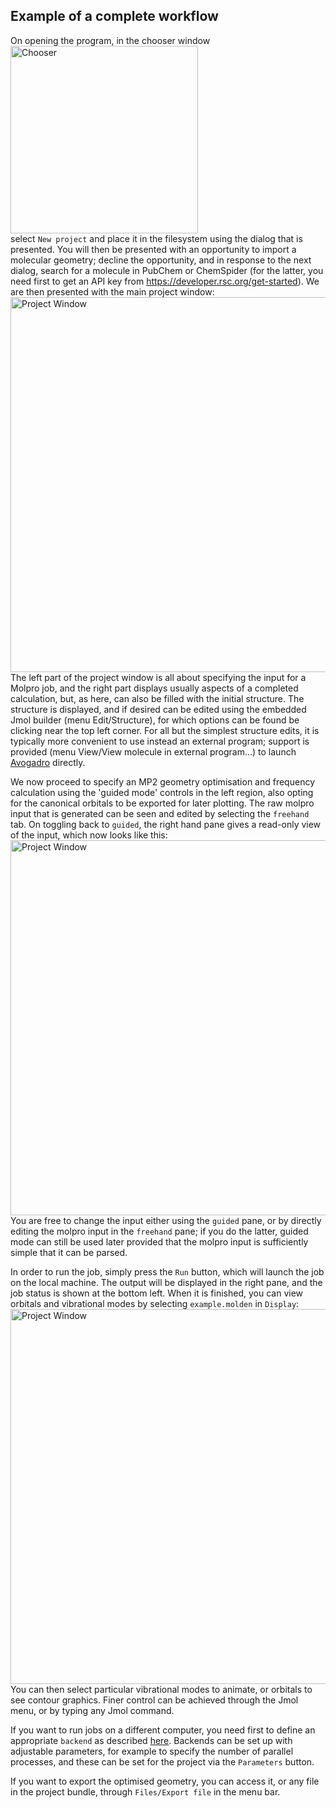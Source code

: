 ## Example of a complete workflow

On opening the program, in the chooser window  
<img src="chooser.png" alt="Chooser" width="300"/>  
select `New project` and place it in the filesystem using the dialog that is presented. You will then be presented with an opportunity to import a molecular geometry; decline the opportunity, and in response to the next dialog, search for a molecule in PubChem or ChemSpider (for the latter, you need first to get an API key from https://developer.rsc.org/get-started). We are then presented with the main project window:  
<img src="ProjectWindow.png" alt="Project Window" width="600"/>  
The left part of the project window is all about specifying the input for a Molpro job, and the right part displays usually aspects of a completed calculation, but, as here, can also be filled with the initial structure.
The structure is displayed, and if desired can be edited using the embedded Jmol builder (menu Edit/Structure), for which options can be found be clicking near the top left corner.
For all but the simplest structure edits, it is typically more convenient to use instead an external program; support is provided (menu View/View molecule in external program...) to launch [Avogadro](https://avogadro.cc) directly.

We now proceed to specify an MP2 geometry optimisation and frequency calculation using the 'guided mode' controls in the left region, also opting for the canonical orbitals to be exported for later plotting. The raw molpro input that is generated  can be seen and edited by selecting the `freehand` tab. On toggling back to `guided`, the right hand pane gives a read-only view of the input, which now looks like this:  
<img src="ProjectWindow2.png" alt="Project Window" width="600"/>  
You are free to change the input either using the `guided` pane, or by directly editing the molpro input in the `freehand` pane; if you do the latter, guided mode can still be used later provided that the molpro input is sufficiently simple that it can be parsed.

In order to run the job, simply press the `Run` button, which will launch the job on the local machine. The output will be displayed in the right pane, and the job status is shown at the bottom left.
When it is finished, you can view orbitals and vibrational modes by selecting `example.molden` in `Display`:  
<img src="ProjectWindow3.png" alt="Project Window" width="600"/>  
You can then select particular vibrational modes to animate, or orbitals to see contour graphics. Finer control can be achieved through the Jmol menu, or by typing any Jmol command.

If you want to run jobs on a different computer, you need first to define an appropriate `backend` as described [here](backends.md). Backends can be set up with adjustable parameters, for example to specify the number of parallel processes, and these can be set for the project via the `Parameters` button.

If you want to export the optimised geometry, you can access it, or any file in the project bundle, through `Files/Export file` in the menu bar.

